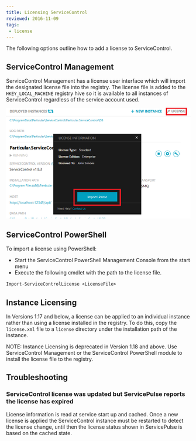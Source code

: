 ```yaml
---
title: Licensing ServiceControl
reviewed: 2016-11-09
tags:
 - license
---
```


The following options outline how to add a license to ServiceControl.


## ServiceControl Management

ServiceControl Management  has a license user interface which will import the designated license file into the registry. The license file is added to the `HKEY_LOCAL_MACHINE` registry hive so it is available to all instances of ServiceControl regardless of the service account used.

![](managementutil-addlicense.png 'width=500')


## ServiceControl PowerShell

To import a license using PowerShell:

 * Start the ServiceControl PowerShell Management Console from the start menu
 * Execute the following cmdlet with the path to the license file.

```ps
Import-ServiceControlLicense <LicenseFile>
```


## Instance Licensing

In Versions 1.17 and below, a license can be applied to an individual instance rather than using a license installed in the registry. To do this, copy the `license.xml` file to a `license` directory under the installation path of the instance.

NOTE: Instance Licensing is deprecated in Version 1.18 and above. Use ServiceControl Management or the ServiceControl PowerShell module to install the license file to the registry.


## Troubleshooting


### ServiceControl license was updated but ServicePulse reports the license has expired

License information is read at service start up and cached. Once a new license is applied the ServiceControl instance must be restarted to detect the license change, until then the license status shown in ServicePulse is based on the cached state.
